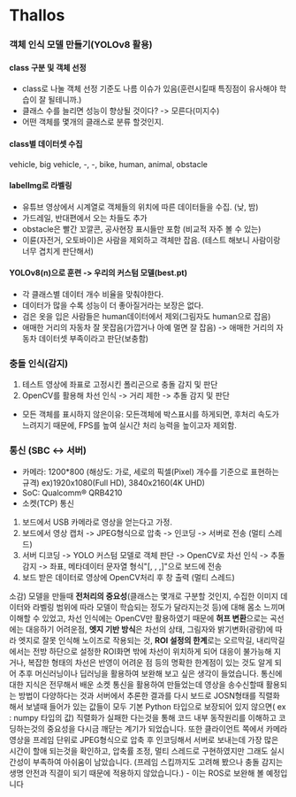 # Thallos
### 객체 인식 모델 만들기(YOLOv8 활용)
#### class 구분 및 객체 선정
- class로 나눌 객체 선정 기준도 나름 이슈가 있음(훈련시킬때 특징점이 유사해야 학습이 잘 될테니까.)
- 클래스 수를 늘리면 성능이 향상될 것이다? -> 모른다(미지수)
- 어떤 객체를 몇개의 클래스로 분류 할것인지.
#### class별 데이터셋 수집
vehicle, big vehicle, -, -, bike, human, animal, obstacle
#### labelImg로 라벨링
- 유튜브 영상에서 시계열로 객체들의 위치에 따른 데이터들을 수집. (낮, 밤)
- 가드레일, 반대편에서 오는 차들도 추가
- obstacle은 빨간 꼬깔콘, 공사현장 표시들만 포함 (비교적 자주 볼 수 있는)
- 이륜(자전거, 오토바이)은 사람을 제외하고 객체만 잡음. (테스트 해보니 사람이랑 너무 겹치게 판단해서)
#### YOLOv8(n)으로 훈련 -> 우리의 커스텀 모델(best.pt)
- 각 클래스별 데이터 개수 비율을 맞춰야한다.
- 데이터가 많을 수록 성능이 더 좋아질거라는 보장은 없다.
- 검은 옷을 입은 사람들은 human데이터에서 제외(그림자도 human으로 잡음)
- 애매한 거리의 자동차 잘 못잡음(가깝거나 아예 멀면 잘 잡음) -> 애매한 거리의 자동차 데이터셋 부족이라고 판단(보충함)
  
### 충돌 인식(감지)
1. 테스트 영상에 좌표로 고정시킨 폴리곤으로 충돌 감지 및 판단
2. OpenCV를 활용해 차선 인식 -> 거리 제한 -> 추돌 감지 및 판단
- 모든 객체를 표시하지 않은이유: 모든객체에 박스표시를 하게되면, 후처리 속도가 느려지기 때문에, FPS를 높여 실시간 처리 능력을 높이고자 제외함.

### 통신 (SBC <-> 서버)
- 카메라: 1200*800 (해상도: 가로, 세로의 픽셀(Pixel) 개수를 기준으로 표현하는 규격) ex)1920x1080(Full HD), 3840x2160(4K UHD)
- SoC: Qualcomm® QRB4210
- 소켓(TCP) 통신
1. 보드에서 USB 카메라로 영상을 얻는다고 가정.
2. 보드에서 영상 캡처 -> JPEG형식으로 압축 -> 인코딩 -> 서버로 전송 (멀티 스레드)
3. 서버 디코딩 -> YOLO 커스텀 모델로 객체 판단 -> OpenCV로 차선 인식 -> 추돌 감지 -> 좌표, 메타데이터 문자열 형식"[, , ,]"으로 보드에 전송
4. 보드 받은 데이터로 영상에 OpenCV처리 후 창 출력 (멀티 스레드)

소감)
모델을 만들때 **전처리의 중요성**(클래스는 몇개로 구분할 것인지, 수집한 이미지 데이터와 라벨링 범위에 따라 모델이 학습되는 정도가 달라지는것 등)에 대해 몸소 느끼며 이해할 수 있었고, 
차선 인식에는 OpenCV만 활용하였기 때문에 **허프 변환**으로는 곡선에는 대응하기 어려운점, **엣지 기반 방식**은 차선의 상태, 그림자와 밝기변화(광량)에 따라 엣지로 잘못 인식해 노이즈로 작용되는 것, **ROI 설정의 한계**로는 오르막길, 내리막길에서는 전방 하단으로 설정한 ROI화면 밖에 차선이 위치하게 되어 대응이 불가능해 지거나, 복잡한 형태의 차선은 반영이 어려운 점 등의 명확한 한계점이 있는 것도 알게 되어 추후 머신러닝이나 딥러닝을 활용하여 보완해 보고 싶은 생각이 들었습니다. 
통신에 대한 지식은 전무해서 배운 소켓 통신을 활용하여 만들었는데 영상을 송수신할때 활용되는 방법이 다양하다는 것과 서버에서 추론한 결과를 다시 보드로 JOSN형태를 직렬화 해서 보낼때 들어가 있는 값들이 모두 기본 Python 타입으로 보장되어 있지 않으면( ex : numpy 타입의 값) 직렬화가 실패한 다는것을 통해 코드 내부 동작원리를 이해하고 코딩하는것의 중요성을 다시금 깨닫는 계기가 되었습니다. 또한 클라이언트 쪽에서 카메라 영상을 프레임 단위로 JPEG형식으로 압축 후 인코딩해서 서버로 보내는데 가장 많은 시간이 할애 되는것을 확인하고, 압축률 조정, 멀티 스레드로 구현하였지만 그래도 실시간성이 부족하여 아쉬움이 남았습니다. (프레임 스킵까지도 고려해 봤으나 충돌 감지는 생명 안전과 직결이 되기 때문에 적용하지 않았습니다.) - 이는 ROS로 보완해 볼 예정입니다

